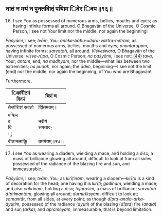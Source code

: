 ## नातं न मयं न पुनतवािदं पयािम िवेर िवप॥१६॥

16. I see You as possessed of numerous arms, bellies, mouths and eyes; as having infinite forms all around. O Bhagavān of the Universe, O Cosmic Person, I see not Your limit nor the middle, nor again the beginning!

_Paśyāmi_, I see; _tvām_, You; _aneka-bāhu-udara-vaktra-netram_, as possessed of numerous arms, bellies, mouths and eyes; _anantarūpam_, having infinite forms; _sarvatah_, all around. _Viśveśwara_, O Bhagavān of the Universe; _viśva-rūpa_, O Cosmic Person; _na paśyāmi_, I see not; [\(44\)](#page--1-0) _tava_, Your; _antam_, end; _na madhyam_, nor the middle—what lies between two extremities; _na punah_, nor again; the _ādim_, beginning—I see not the limit (end) nor the middle, nor again the beginning, of You who are Bhagavān!

Furthermore,

| िकरीिटनं<br/>गिदनं       | चिणं च            |
| ------------------------ | ----------------- |
| तेजोरािशं सवतो           | दीितमतम्।         |
| पयािम<br/>व<br/>दि<br/>ु | नरीयं<br/>समताद-् |
| दीतानलाकिु               | तममेयम्॥१७॥       |

17. I see You as wearing a diadem, wielding a mace, and holding a disc; a mass of brilliance glowing all around, difficult to look at from all sides, possessed of the radiance of the blazing fire and sun, and immeasurable.

_Paśyāmi_, I see; _tvām_, You; as _kirīṭinam_, wearing a diadem—_kirīṭa_ is a kind of decoration for the head; one having it is _kirīṭī_; _gadinam_, wielding a mace; and also _cakrinam_, holding a disc; _tejorāśim_, a mass of brilliance; _sarvatah dīptimantam_, glowing all around; _durnirīksyam_, difficult to look at; _samantāt_, from all sides, at every point; as though _dīpta-anala-arka-dyutim_, possessed of the radiance (_dyuti_) of the blazing (_dīpta_) fire (_anala_) and sun (_arka_); and _aprameyam_, immeasurable, that is beyond limitation.

